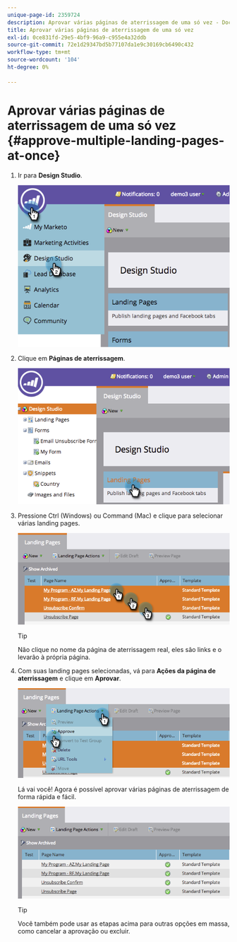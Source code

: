 ```yaml
---
unique-page-id: 2359724
description: Aprovar várias páginas de aterrissagem de uma só vez - Documentos da Marketo - Documentação do produto
title: Aprovar várias páginas de aterrissagem de uma só vez
exl-id: 0ce831fd-29e5-4bf9-96a9-c955e4a32ddb
source-git-commit: 72e1d29347bd5b77107da1e9c30169cb6490c432
workflow-type: tm+mt
source-wordcount: '104'
ht-degree: 0%

---
```


# Aprovar várias páginas de aterrissagem de uma só vez {#approve-multiple-landing-pages-at-once}

1. Ir para **Design Studio**.

   ![](assets/image2014-9-17-11-3a35-3a5.png)

1. Clique em **Páginas de aterrissagem**.

   ![](assets/image2014-9-17-11-3a35-3a11.png)

1. Pressione Ctrl (Windows) ou Command (Mac) e clique para selecionar várias landing pages.

   ![](assets/image2014-9-17-11-3a35-3a19.png)

   >[!TIP]
   >
   >Não clique no nome da página de aterrissagem real, eles são links e o levarão à própria página.

1. Com suas landing pages selecionadas, vá para **Ações da página de aterrissagem** e clique em **Aprovar**.

   ![](assets/image2014-9-17-11-3a35-3a27.png)

   Lá vai você! Agora é possível aprovar várias páginas de aterrissagem de forma rápida e fácil.

   ![](assets/image2014-9-17-11-3a35-3a36.png)

   >[!TIP]
   >
   >Você também pode usar as etapas acima para outras opções em massa, como cancelar a aprovação ou excluir.
